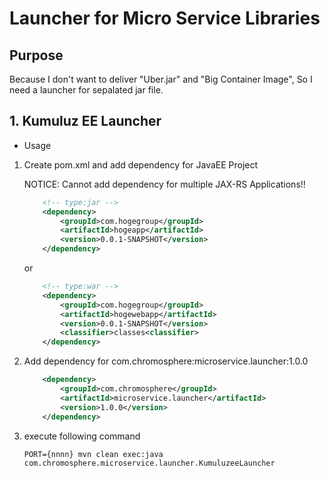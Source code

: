 # Launcher for Micro Service Libraries

## Purpose

Because I don't want to deliver "Uber.jar" and "Big Container Image", So I need a launcher for sepalated jar file.

## 1. Kumuluz EE Launcher

* Usage

1. Create pom.xml and add dependency for JavaEE Project

    NOTICE: Cannot add dependency for multiple JAX-RS Applications!!
    
    ```xml
        <!-- type:jar -->
        <dependency>
            <groupId>com.hogegroup</groupId>
            <artifactId>hogeapp</artifactId>
            <version>0.0.1-SNAPSHOT</version>
        </dependency>
    ```
   or
    ```xml
        <!-- type:war -->
        <dependency>
            <groupId>com.hogegroup</groupId>
            <artifactId>hogewebapp</artifactId>
            <version>0.0.1-SNAPSHOT</version>
            <classifier>classes<classifier>
        </dependency>
    ```

1. Add dependency for com.chromosphere:microservice.launcher:1.0.0

    ```xml
        <dependency>
            <groupId>com.chromosphere</groupId>
            <artifactId>microservice.launcher</artifactId>
            <version>1.0.0</version>
        </dependency>
    ```

1. execute following command

    ```shell
    PORT={nnnn} mvn clean exec:java com.chromosphere.microservice.launcher.KumuluzeeLauncher
    ```

